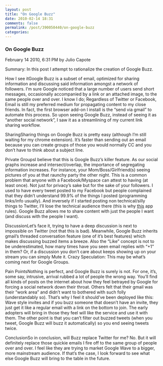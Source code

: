 ```yaml
---
layout: post
title: "On Google Buzz"
date: 2010-02-14 18:31
comments: false
permalink: /post/390050440/on-google-buzz
categories:
---
```


 ### On Google Buzz
February 14 2010,  6:31 PM by Julio Capote

Summary: In this post I attempt to rationalize the creation of Google Buzz.

How I see itGoogle Buzz is a subset of email, optimized for sharing information and discussing said information amongst a network of followers. I’m sure Google noticed that a large number of users send short messages, occasionally accompanied by a link or an attached image, to the same people over and over. I know I do; Regardless of Twitter or Facebook, Email is still my preferred medium for propagating content to my close friends. In fact, the first browser add-on I install is the “send via gmail” to automate this process. So upon seeing Google Buzz, instead of seeing it as “another social network”, I saw it as a streamlining of my current link sharing workflow.

SharingSharing things on Google Buzz is pretty easy (although I’m still waiting for my chrome extension). It’s faster than sending out an email because you can create groups of those you would normally CC and you don’t have to think about a subject line.

Private GroupsI believe that this is Google Buzz’s killer feature. As our social graphs increase and intersect/overlap, the importance of segregating information increases. For instance, your Mom/Boss/Girlfriend(s) seeing pictures of you at that raunchy party the other night. This is a common problem that anyone with a Facebook/Myspace can attest to having (at least once). Not just for privacy’s sake but for the sake of your followers. I used to have every tweet posted to my Facebook but people complained that they didn’t understand 99.9% of the things I posted (programming links/info usually). And inversely if I started posting non technical/silly things to Twitter, I’ll lose the technical audience there (this is why [this]() app rules). Google Buzz allows me to share content with just the people I want (and discuss with the people I want).

DiscussionLet’s face it, trying to have a deep discussion is next to impossible on Twitter (not that this is bad). Meanwhile, Google Buzz inherits gmail’s threaded conversation feature (one of it’s best features) which makes discussing buzzed items a breeze. Also the “Like” concept is not to be underestimated, how many times have you seen email replies with “+1” in them? Or, if a discussion you don’t care about keeps showing up on your stream you can simply Mute it. Crazy Speculation: This may be what’s coming next for Google Groups.

Pain PointsNothing is perfect, and Google Buzz is surely is not. For one, it’s, some say, intrusive, arrival rubbed a lot of people the wrong way. You’ll find all kinds of posts on the internet about how they feel betrayed by Google for forcing a social network down their throat. Others felt that their gmail was their “work area” and didn’t want to bothered with such folly (understandably so). That’s why I feel it should’ve been deployed like this: Wave style invites and if you buzz someone that doesn’t have an invite, they just get it like a regular email with a link on the bottom to join. The early adopters will bring in those they feel will like the service and use it with them. The other point is that you can’t filter out buzzed tweets (when you tweet, Google Buzz will buzz it automatically) so you end seeing tweets twice.

ConclusionSo in conclusion, will Buzz replace Twitter for me? No. But it will definitely replace those quickie emails I fire off to the same group of people over and over. I feel like they are trying to market Google Wave to a bigger, more mainstream audience. If that’s the case, I look forward to see what else Google Buzz will bring to the table in the future.